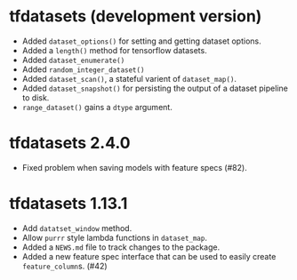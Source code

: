 # tfdatasets (development version)

- Added `dataset_options()` for setting and getting dataset options.
- Added a `length()` method for tensorflow datasets.
- Added `dataset_enumerate()`
- Added `random_integer_dataset()`
- Added `dataset_scan()`, a stateful varient of `dataset_map()`.
- Added `dataset_snapshot()` for persisting the output of a dataset pipeline to disk.
- `range_dataset()` gains a `dtype` argument.


# tfdatasets 2.4.0

- Fixed problem when saving models with feature specs (#82).

# tfdatasets 1.13.1

* Add `datatset_window` method.
* Allow `purrr` style lambda functions in `dataset_map`.
* Added a `NEWS.md` file to track changes to the package.
* Added a new feature spec interface that can be used to easily create `feature_column`s. (#42)
